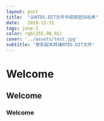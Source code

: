 ```yaml
---
layout: post
title:  "从NTDS.DIT文件中提取密码哈希"
date:   2019-12-31
tags: june-1
color: rgb(255,90,91)
cover: '../assets/test.jpg'
subtitle: '卷影副本转储NTDS.DIT文件'
---
```


# Welcome

## Welcome

### Welcome
